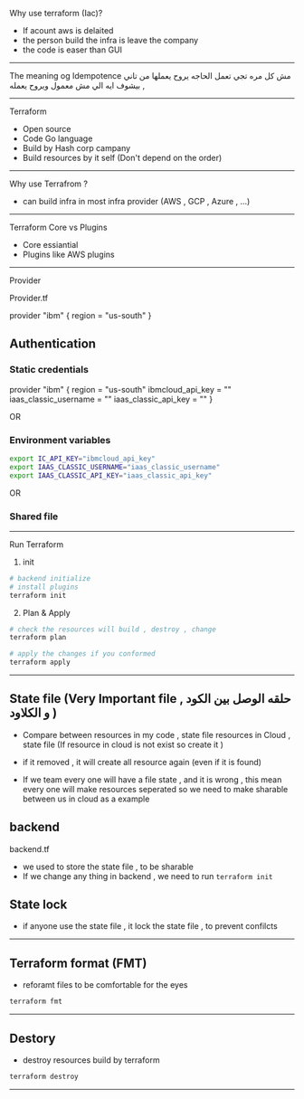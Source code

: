 Why use terraform (Iac)?
- If acount aws is delaited 
- the person build the infra is leave the company 
- the code is easer than GUI

---

The meaning og Idempotence 
مش كل مره تجي تعمل الحاجه يروح يعملها من تاني , بيشوف ايه الي مش معمول ويروح يعمله 

---

Terraform 
- Open source 
- Code Go language
- Build by Hash corp campany
- Build resources by it self (Don't depend on the order)

---

Why use Terrafrom ?
- can build infra in most infra provider (AWS , GCP , Azure , ...)

---

Terraform Core vs Plugins
- Core essiantial
- Plugins like AWS plugins 

---

Provider

Provider.tf

provider "ibm" {
  region = "us-south"
}

## Authentication
### Static credentials
provider "ibm" {
  region = "us-south"
  ibmcloud_api_key = ""
  iaas_classic_username = ""
  iaas_classic_api_key = ""
}

OR

### Environment variables
```sh
export IC_API_KEY="ibmcloud_api_key"
export IAAS_CLASSIC_USERNAME="iaas_classic_username"
export IAAS_CLASSIC_API_KEY="iaas_classic_api_key"
```

OR

### Shared file

----------------

Run Terraform

1. init

```sh
# backend initialize 
# install plugins
terraform init
```


2. Plan & Apply

```sh
# check the resources will build , destroy , change
terraform plan

# apply the changes if you conformed
terraform apply
```

----------------

## State file (Very Important file , حلقه الوصل بين الكود و الكلاود )
- Compare between resources in my code , state file 
  resources in Cloud , state file (If resource in cloud is not exist so create it ) 

- if it removed , it will create all resource again (even if it is found)

- If we team every one will have a file state , and it is wrong , this mean every one will make resources seperated 
  so we need to make sharable between us in cloud as a example

## backend 

backend.tf

- we used to store the state file , to be sharable
- If we change any thing in backend , we need to run `terraform init`

## State lock
- if anyone use the state file , it lock the state file , to prevent confilcts

----------------

## Terraform format (FMT)

- reforamt files to be comfortable for the eyes

```sh 
terraform fmt
```

----------------

## Destory

- destroy resources build by terraform 

```sh
terraform destroy
```

----------------
